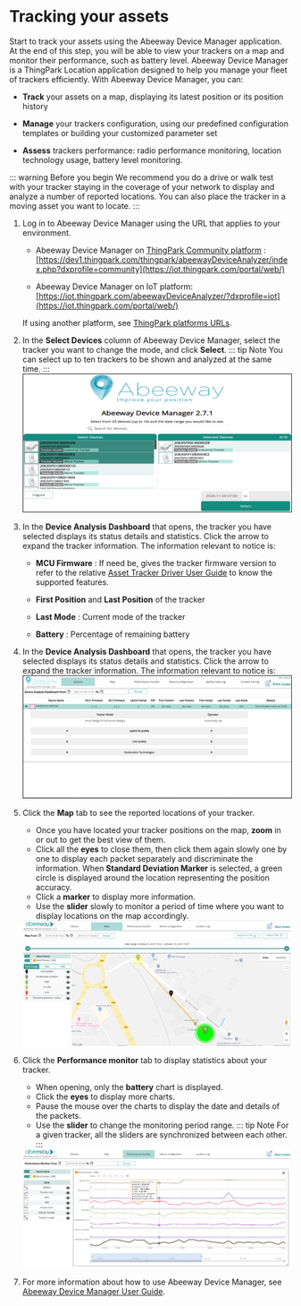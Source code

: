 # Tracking your assets
Start to track your assets using the Abeeway Device Manager application. At the end of this step, you will be able to view your trackers on a map and monitor their performance, such as battery level.
Abeeway Device Manager is a ThingPark Location application designed to help you manage your fleet of trackers efficiently. With Abeeway Device Manager, you can:
* **Track** your assets on a map, displaying its latest position or its position history<br/>

* **Manage** your trackers configuration, using our predefined configuration templates or building your customized parameter set
* **Assess** trackers performance: radio performance monitoring, location technology usage, battery level monitoring.

::: warning Before you begin
 We recommend you do a drive or walk test with your tracker staying in the coverage of your network to display and analyze a number of reported locations. You can also place the tracker in a moving asset you want to locate.
:::

1. Log in to Abeeway Device Manager using the URL that applies to your environment.
    * Abeeway Device Manager on [ThingPark Community platform](https://community.thingpark.org/) : [https://dev1.thingpark.com/thingpark/abeewayDeviceAnalyzer/index.php?dxprofile=community](https://iot.thingpark.com/portal/web/)<br/>

    * Abeeway Device Manager on IoT platform: [https://iot.thingpark.com/abeewayDeviceAnalyzer/?dxprofile=iot](https://iot.thingpark.com/portal/web/)<br/>

    If using another platform, see [ThingPark platforms URLs](/D-Reference/ThingParkLocationURLs/).<br/>

2. In the **Select Devices** column of Abeeway Device Manager, select the tracker you want to change the mode, and click **Select**.
    ::: tip Note
    You can select up to ten trackers to be shown and analyzed at the same time.
    :::
   <img src="./images/ADASelectTracker_1058x542.png" border="1" />

3. In the **Device Analysis Dashboard** that opens, the tracker you have selected displays its status details and statistics. Click the arrow to expand the tracker information. The information relevant to notice is:
    * **MCU Firmware** : If need be, gives the tracker firmware version to refer to the relative [Asset Tracker Driver User Guide](/D-Reference/DocLibrary_R/#AssetTrackerDriver) to know the supported features.<br/>

    * **First Position** and **Last Position** of the tracker
    * **Last Mode** : Current mode of the tracker
    * **Battery** : Percentage of remaining battery

4. In the **Device Analysis Dashboard** that opens, the tracker you have selected displays its status details and statistics. Click the arrow to expand the tracker information. The information relevant to notice is:
   <img src="./images/ADADevicesTab.png" border="1" />

5. Click the **Map** tab to see the reported locations of your tracker.
    * Once you have located your tracker positions on the map, **zoom** in or out to get the best view of them.
    * Click all the **eyes** to close them, then click them again slowly one by one to display each packet separately and discriminate the information. When **Standard Deviation Marker** is selected, a green circle is displayed around the location representing the position accuracy.
    * Click a **marker** to display more information.
    * Use the **slider** slowly to monitor a period of time where you want to display locations on the map accordingly.
    <img src="./images/ADAMapTab_1079x505.png" border="0" />

6. Click the **Performance monitor** tab to display statistics about your tracker.
    * When opening, only the **battery** chart is displayed.
    * Click the **eyes** to display more charts.
    * Pause the mouse over the charts to display the date and details of the packets.
    * Use the **slider** to change the monitoring period range. 
    ::: tip Note
    For a given tracker, all the sliders are synchronized between each other.
    :::
    <img src="./images/ADAPerfTab_1078x475.png" border="0" />

7. For more information about how to use Abeeway Device Manager, see [Abeeway Device Manager User Guide](/D-Reference/DocLibrary_R/#ADMUserGuide).
